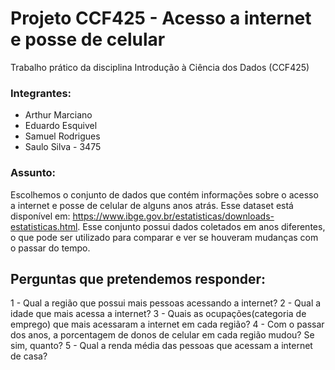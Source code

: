 # Projeto CCF425 - Acesso a internet e posse de celular
Trabalho prático da disciplina Introdução à Ciência dos Dados (CCF425)

### Integrantes:
  - Arthur Marciano 
  - Eduardo Esquivel
  - Samuel Rodrigues
  - Saulo Silva - 3475

### Assunto:
  Escolhemos o conjunto de dados que contém informações sobre o acesso a internet e posse de celular de alguns anos atrás. Esse dataset está disponível em: https://www.ibge.gov.br/estatisticas/downloads-estatisticas.html. Esse conjunto possui dados coletados em anos diferentes, o que pode ser utilizado para comparar e ver se houveram mudanças com o passar do tempo.

## Perguntas que pretendemos responder:
  
1 - Qual a região que possui mais pessoas acessando a internet?
2 - Qual a idade que mais acessa a internet?
3 - Quais as ocupações(categoria de emprego) que mais acessaram a internet em cada região?
4 - Com o passar dos anos, a porcentagem de donos de celular em cada região mudou? Se sim, quanto?
5 - Qual a renda média das pessoas que acessam a internet de casa?
